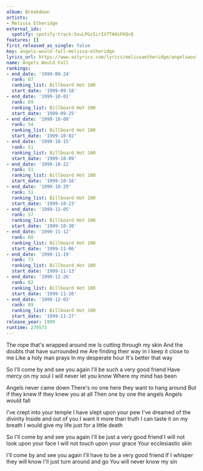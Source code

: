 ```yaml
---
album: Breakdown
artists:
- Melissa Etheridge
external_ids:
  spotify: spotify:track:5vuLPGz5irIX7TAHsFKQcQ
features: []
first_released_as_single: false
key: angels-would-fall-melissa-etheridge
lyrics_url: https://www.azlyrics.com/lyrics/melissaetheridge/angelswouldfall.html
name: Angels Would Fall
rankings:
- end_date: '1999-09-24'
  rank: 87
  ranking_list: Billboard Hot 100
  start_date: '1999-09-18'
- end_date: '1999-10-01'
  rank: 69
  ranking_list: Billboard Hot 100
  start_date: '1999-09-25'
- end_date: '1999-10-08'
  rank: 54
  ranking_list: Billboard Hot 100
  start_date: '1999-10-02'
- end_date: '1999-10-15'
  rank: 51
  ranking_list: Billboard Hot 100
  start_date: '1999-10-09'
- end_date: '1999-10-22'
  rank: 51
  ranking_list: Billboard Hot 100
  start_date: '1999-10-16'
- end_date: '1999-10-29'
  rank: 51
  ranking_list: Billboard Hot 100
  start_date: '1999-10-23'
- end_date: '1999-11-05'
  rank: 57
  ranking_list: Billboard Hot 100
  start_date: '1999-10-30'
- end_date: '1999-11-12'
  rank: 60
  ranking_list: Billboard Hot 100
  start_date: '1999-11-06'
- end_date: '1999-11-19'
  rank: 73
  ranking_list: Billboard Hot 100
  start_date: '1999-11-13'
- end_date: '1999-11-26'
  rank: 82
  ranking_list: Billboard Hot 100
  start_date: '1999-11-20'
- end_date: '1999-12-03'
  rank: 89
  ranking_list: Billboard Hot 100
  start_date: '1999-11-27'
release_year: 1999
runtime: 279573
---
```

The rope that's wrapped around me
Is cutting through my skin
And the doubts that have surrounded me 
Are finding their way in 
I keep it close to me 
Like a holy man prays 
In my desperate hour
It's better that way 

So I'll come by and see you again 
I'll be such a very good friend 
Have mercy on my soul
I will never let you know 
Where my mind has been

Angels never came down
There's no one here they want to hang around
But if they knew 
If they knew you at all
Then one by one the angels 
Angels would fall 

I've crept into your temple 
I have slept upon your pew
I've dreamed of the divinity 
Inside and out of you
I want it more than truth 
I can taste it on my breath
I would give my life just for a little death

So I'll come by and see you again
I'll be just a very good friend
I will not look upon your face 
I will not touch upon your grace 
Your ecclesiastic skin 

I'll come by and see you again
I'll have to be a very good friend
If I whisper they will know 
I'll just turn around and go 
You will never know my sin

